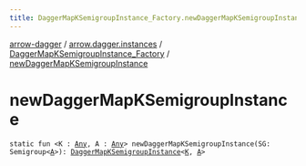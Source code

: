 ```yaml
---
title: DaggerMapKSemigroupInstance_Factory.newDaggerMapKSemigroupInstance - arrow-dagger
---
```


[arrow-dagger](../../index.html) / [arrow.dagger.instances](../index.html) / [DaggerMapKSemigroupInstance_Factory](index.html) / [newDaggerMapKSemigroupInstance](./new-dagger-map-k-semigroup-instance.html)

# newDaggerMapKSemigroupInstance

`static fun <K : `[`Any`](https://kotlinlang.org/api/latest/jvm/stdlib/kotlin/-any/index.html)`, A : `[`Any`](https://kotlinlang.org/api/latest/jvm/stdlib/kotlin/-any/index.html)`> newDaggerMapKSemigroupInstance(SG: Semigroup<`[`A`](new-dagger-map-k-semigroup-instance.html#A)`>): `[`DaggerMapKSemigroupInstance`](../-dagger-map-k-semigroup-instance/index.html)`<`[`K`](new-dagger-map-k-semigroup-instance.html#K)`, `[`A`](new-dagger-map-k-semigroup-instance.html#A)`>`